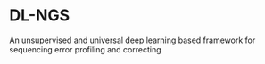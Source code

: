 # DL-NGS
An unsupervised and universal deep learning based framework for sequencing error profiling and correcting 
